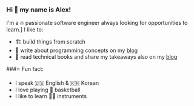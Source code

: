 ### Hi 👋 my name is Alex!
I'm a :fire: passionate software engineer always looking for opportunities to learn.]
I like to:
- :building_construction: build things from scratch
- :memo: write about programming concepts on my [blog]()
- :open_book: read technical books and share my takeaways also on my [blog]()


###:star: Fun fact:
- I speak :us: English & :kr: Korean
- I love playing :basketball: basketball
- I like to learn :guitar::musical_keyboard: instruments
